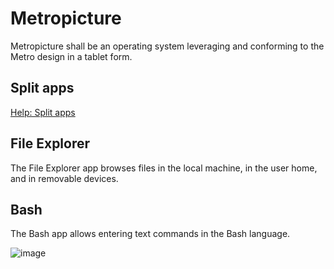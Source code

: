 # Metropicture

Metropicture shall be an operating system leveraging and conforming to the Metro design in a tablet form.

## Split apps

[Help: Split apps](https://github.com/metropicture/help/blob/master/split-apps.md)

## File Explorer

The File Explorer app browses files in the local machine, in the user home, and in removable devices.

## Bash

The Bash app allows entering text commands in the Bash language.

![image](https://github.com/user-attachments/assets/d85525f3-2ba0-4e95-a83a-d0bbc04f6199)
